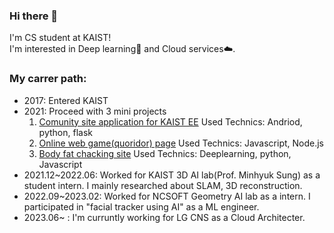 ### Hi there 👋
I'm CS student at KAIST!   
I'm interested in Deep learning🧠 and Cloud services☁️.   

### My carrer path:    
* 2017: Entered KAIST   
* 2021: Proceed with 3 mini projects
  1. [Comunity site application for KAIST EE](https://github.com/HyunHo99/EE-lap-application-Front) Used Technics: Andriod, python, flask
  2. [Online web game(quoridor) page](https://github.com/HyunHo99/quoridor) Used Technics: Javascript, Node.js
  3. [Body fat chacking site](https://github.com/HyunHo99/bodyFatWeb) Used Technics: Deeplearning, python, Javascript
* 2021.12~2022.06: Worked for KAIST 3D AI lab(Prof. Minhyuk Sung) as a student intern. I mainly researched about SLAM, 3D reconstruction.
* 2022.09~2023.02: Worked for NCSOFT Geometry AI lab as a intern. I participated in "facial tracker using AI" as a ML engineer.
* 2023.06~ : I'm curruntly working for LG CNS as a Cloud Architecter.
<!--
**HyunHo99/HyunHo99** is a ✨ _special_ ✨ repository because its `README.md` (this file) appears on your GitHub profile.

Here are some ideas to get you started:

- 🔭 I’m currently working on ...
- 🌱 I’m currently learning ...
- 👯 I’m looking to collaborate on ...
- 🤔 I’m looking for help with ...
- 💬 Ask me about ...
- 📫 How to reach me: ...
- 😄 Pronouns: ...
- ⚡ Fun fact: ...
-->
